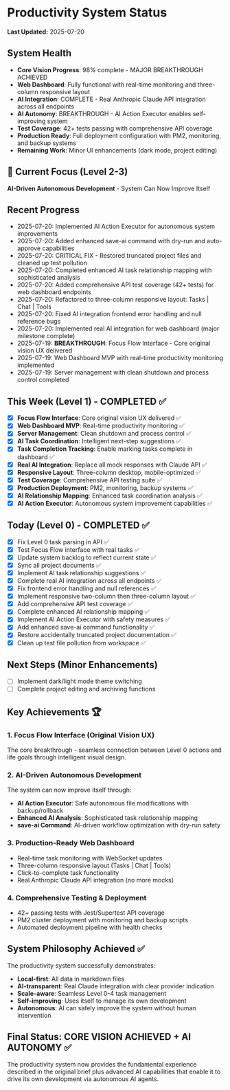 # Productivity System Status

**Last Updated:** 2025-07-20

## System Health
- **Core Vision Progress**: 98% complete - MAJOR BREAKTHROUGH ACHIEVED
- **Web Dashboard**: Fully functional with real-time monitoring and three-column responsive layout
- **AI Integration**: COMPLETE - Real Anthropic Claude API integration across all endpoints
- **AI Autonomy**: BREAKTHROUGH - AI Action Executor enables self-improving system
- **Test Coverage**: 42+ tests passing with comprehensive API coverage
- **Production Ready**: Full deployment configuration with PM2, monitoring, and backup systems
- **Remaining Work**: Minor UI enhancements (dark mode, project editing)

## 🎯 Current Focus (Level 2-3)
**AI-Driven Autonomous Development** - System Can Now Improve Itself

## Recent Progress
- 2025-07-20: Implemented AI Action Executor for autonomous system improvements
- 2025-07-20: Added enhanced save-ai command with dry-run and auto-approve capabilities
- 2025-07-20: CRITICAL FIX - Restored truncated project files and cleaned up test pollution
- 2025-07-20: Completed enhanced AI task relationship mapping with sophisticated analysis
- 2025-07-20: Added comprehensive API test coverage (42+ tests) for web dashboard endpoints  
- 2025-07-20: Refactored to three-column responsive layout: Tasks | Chat | Tools
- 2025-07-20: Fixed AI integration frontend error handling and null reference bugs
- 2025-07-20: Implemented real AI integration for web dashboard (major milestone complete)
- 2025-07-19: **BREAKTHROUGH**: Focus Flow Interface - Core original vision UX delivered
- 2025-07-19: Web Dashboard MVP with real-time productivity monitoring implemented
- 2025-07-19: Server management with clean shutdown and process control completed

## This Week (Level 1) - COMPLETED ✅
- [x] **Focus Flow Interface**: Core original vision UX delivered ✅
- [x] **Web Dashboard MVP**: Real-time productivity monitoring ✅
- [x] **Server Management**: Clean shutdown and process control ✅
- [x] **AI Task Coordination**: Intelligent next-step suggestions ✅
- [x] **Task Completion Tracking**: Enable marking tasks complete in dashboard ✅
- [x] **Real AI Integration**: Replace all mock responses with Claude API ✅
- [x] **Responsive Layout**: Three-column desktop, mobile-optimized ✅
- [x] **Test Coverage**: Comprehensive API testing suite ✅
- [x] **Production Deployment**: PM2, monitoring, backup systems ✅
- [x] **AI Relationship Mapping**: Enhanced task coordination analysis ✅
- [x] **AI Action Executor**: Autonomous system improvement capabilities ✅

## Today (Level 0) - COMPLETED ✅
- [x] Fix Level 0 task parsing in API ✅
- [x] Test Focus Flow interface with real tasks ✅
- [x] Update system backlog to reflect current state ✅
- [x] Sync all project documents ✅
- [x] Implement AI task relationship suggestions ✅
- [x] Complete real AI integration across all endpoints ✅
- [x] Fix frontend error handling and null references ✅
- [x] Implement responsive two-column then three-column layout ✅
- [x] Add comprehensive API test coverage ✅
- [x] Complete enhanced AI relationship mapping ✅
- [x] Implement AI Action Executor with safety measures ✅
- [x] Add enhanced save-ai command functionality ✅
- [x] Restore accidentally truncated project documentation ✅
- [x] Clean up test file pollution from workspace ✅

## Next Steps (Minor Enhancements)
- [ ] Implement dark/light mode theme switching
- [ ] Complete project editing and archiving functions

## Key Achievements 🏆

### 1. **Focus Flow Interface** (Original Vision UX)
The core breakthrough - seamless connection between Level 0 actions and life goals through intelligent visual design.

### 2. **AI-Driven Autonomous Development** 
The system can now improve itself through:
- **AI Action Executor**: Safe autonomous file modifications with backup/rollback
- **Enhanced AI Analysis**: Sophisticated task relationship mapping
- **save-ai Command**: AI-driven workflow optimization with dry-run safety

### 3. **Production-Ready Web Dashboard**
- Real-time task monitoring with WebSocket updates
- Three-column responsive layout (Tasks | Chat | Tools)
- Click-to-complete task functionality
- Real Anthropic Claude API integration (no more mocks)

### 4. **Comprehensive Testing & Deployment**
- 42+ passing tests with Jest/Supertest API coverage
- PM2 cluster deployment with monitoring and backup scripts
- Automated deployment pipeline with health checks

## System Philosophy Achieved ✅
The productivity system successfully demonstrates:
- **Local-first**: All data in markdown files
- **AI-transparent**: Real Claude integration with clear provider indication
- **Scale-aware**: Seamless Level 0-4 task management
- **Self-improving**: Uses itself to manage its own development
- **Autonomous**: AI can safely improve the system without human intervention

## Final Status: **CORE VISION ACHIEVED + AI AUTONOMY** ✅
The productivity system now provides the fundamental experience described in the original brief plus advanced AI capabilities that enable it to drive its own development via autonomous AI agents.
